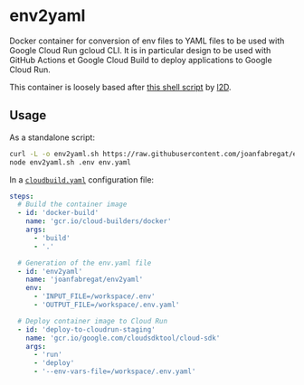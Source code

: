 # env2yaml

Docker container for conversion of env files to YAML files to be used with Google Cloud Run gcloud CLI. It is in particular design to be used with GitHub Actions et Google Cloud Build to deploy applications to Google Cloud Run.

This container is loosely based after [this shell script](https://gist.github.com/l2D/51389881160b2bb9fdafc75277186b84) by [l2D](https://gist.github.com/l2D).

## Usage

As a standalone script:
```bash
curl -L -o env2yaml.sh https://raw.githubusercontent.com/joanfabregat/env2yaml/main/env2yaml.cjs 
node env2yaml.sh .env env.yaml
```

In a [`cloudbuild.yaml`](https://cloud.google.com/build/docs/build-config-file-schema) configuration file:
```yaml
steps:
  # Build the container image
  - id: 'docker-build'
    name: 'gcr.io/cloud-builders/docker'
    args:
      - 'build'
      - '.'

  # Generation of the env.yaml file
  - id: 'env2yaml'
    name: 'joanfabregat/env2yaml'
    env:
      - 'INPUT_FILE=/workspace/.env'
      - 'OUTPUT_FILE=/workspace/.env.yaml'

  # Deploy container image to Cloud Run
  - id: 'deploy-to-cloudrun-staging'
    name: 'gcr.io/google.com/cloudsdktool/cloud-sdk'
    args:
      - 'run'
      - 'deploy'
      - '--env-vars-file=/workspace/.env.yaml'
```